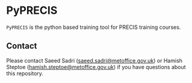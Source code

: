 # PyPRECIS
`PyPRECIS` is the python based training tool for PRECIS training courses.


## Contact
Please contact Saeed Sadri (saeed.sadri@metoffice.gov.uk) or Hamish Steptoe (hamish.steptoe@metoffice.gov.uk) if you
have questions about this repository.